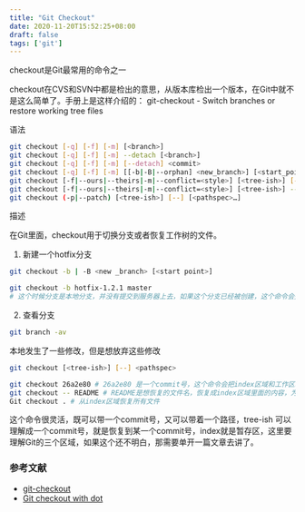 ```yaml
---
title: "Git Checkout"
date: 2020-11-20T15:52:25+08:00
draft: false
tags: ['git']
---
```


checkout是Git最常用的命令之一

checkout在CVS和SVN中都是检出的意思，从版本库检出一个版本，在Git中就不是这么简单了。手册上是这样介绍的： git-checkout - Switch branches or restore working tree files

语法

```bash
git checkout [-q] [-f] [-m] [<branch>]
git checkout [-q] [-f] [-m] --detach [<branch>]
git checkout [-q] [-f] [-m] [--detach] <commit>
git checkout [-q] [-f] [-m] [[-b|-B|--orphan] <new_branch>] [<start_point>]
git checkout [-f|--ours|--theirs|-m|--conflict=<style>] [<tree-ish>] [--] <pathspec>…​
git checkout [-f|--ours|--theirs|-m|--conflict=<style>] [<tree-ish>] --pathspec-from-file=<file> [--pathspec-file-nul]
git checkout (-p|--patch) [<tree-ish>] [--] [<pathspec>…​]
```

描述



在Git里面，checkout用于切换分支或者恢复工作树的文件。

1. 新建一个hotfix分支

```bash
git checkout -b | -B <new _branch> [<start point>]

git checkout -b hotfix-1.2.1 master
# 这个时候分支是本地分支，并没有提交到服务器上去，如果这个分支已经被创建，这个命令会失败，这个时候，如果想要重置这个分支，需要使用-B参数。
```

2. 查看分支

```bash
git branch -av
```

本地发生了一些修改，但是想放弃这些修改

```bash
git checkout [<tree-ish>] [--] <pathspec>

git checkout 26a2e80 # 26a2e80 是一个commit号，这个命令会把index区域和工作区域的内容都更新
git checkout -- README # README是想恢复的文件名，恢复成index区域里面的内容，为什么要加“--”呢，这个是为了告诉Git，这是一个文件而不是一个分支
Git checkout . # 从index区域恢复所有文件
```

这个命令很灵活，既可以带一个commit号，又可以带着一个路径，tree-ish 可以理解成一个commit号，就是恢复到某一个commit号，index就是暂存区，这里要理解Git的三个区域，如果这个还不明白，那需要单开一篇文章去讲了。


### 参考文献

- [git-checkout](https://git-scm.com/docs/git-checkout)
- [Git checkout with dot](https://stackoverflow.com/questions/14460595/git-checkout-with-dot)